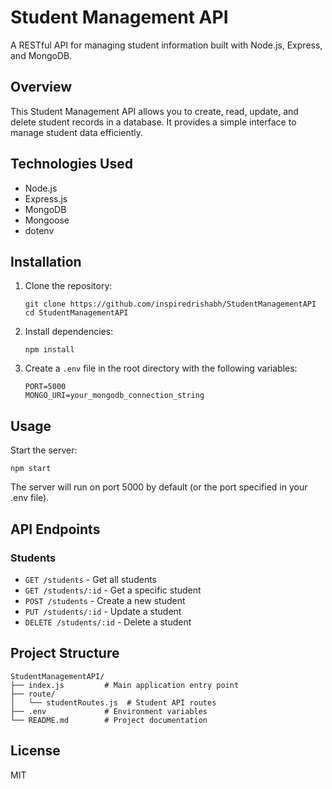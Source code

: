 # Student Management API

A RESTful API for managing student information built with Node.js, Express, and MongoDB.

## Overview

This Student Management API allows you to create, read, update, and delete student records in a database. It provides a simple interface to manage student data efficiently.

## Technologies Used

- Node.js
- Express.js
- MongoDB
- Mongoose
- dotenv

## Installation

1. Clone the repository:

   ```
   git clone https://github.com/inspiredrishabh/StudentManagementAPI
   cd StudentManagementAPI
   ```

2. Install dependencies:

   ```
   npm install
   ```

3. Create a `.env` file in the root directory with the following variables:
   ```
   PORT=5000
   MONGO_URI=your_mongodb_connection_string
   ```

## Usage

Start the server:

```
npm start
```

The server will run on port 5000 by default (or the port specified in your .env file).

## API Endpoints

### Students

- `GET /students` - Get all students
- `GET /students/:id` - Get a specific student
- `POST /students` - Create a new student
- `PUT /students/:id` - Update a student
- `DELETE /students/:id` - Delete a student

## Project Structure

```
StudentManagementAPI/
├── index.js         # Main application entry point
├── route/
│   └── studentRoutes.js  # Student API routes
├── .env             # Environment variables
└── README.md        # Project documentation
```

## License

MIT
